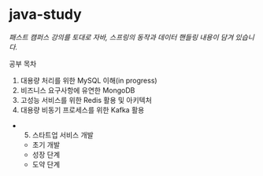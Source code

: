 # java-study

_패스트 캠퍼스 강의를 토대로 자바, 스프링의 동작과 데이터 핸들링 내용이 담겨 있습니다._

공부 목차

1. 대용량 처리를 위한 MySQL 이해(in progress)
2. 비즈니스 요구사항에 유연한 MongoDB
3. 고성능 서비스를 위한 Redis 활용 및 아키텍처
4. 대용량 비동기 프로세스를 위한 Kafka 활용

- 5. 스타트업 서비스 개발
  - 초기 개발
  - 성장 단계
  - 도약 단계
